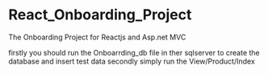 # React_Onboarding_Project
The Onboarding Project for Reactjs and Asp.net MVC 

firstly you should run the Onboarrding_db file in ther sqlserver to create the database and insert test data secondly simply run the View/Product/Index

